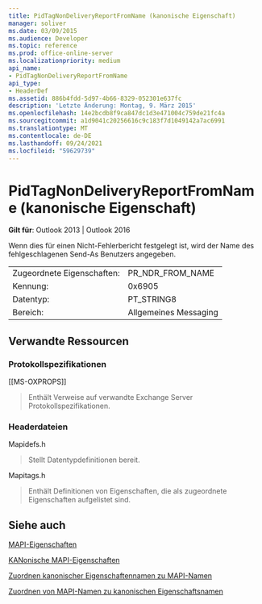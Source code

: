 ```yaml
---
title: PidTagNonDeliveryReportFromName (kanonische Eigenschaft)
manager: soliver
ms.date: 03/09/2015
ms.audience: Developer
ms.topic: reference
ms.prod: office-online-server
ms.localizationpriority: medium
api_name:
- PidTagNonDeliveryReportFromName
api_type:
- HeaderDef
ms.assetid: 886b4fdd-5d97-4b66-8329-052301e637fc
description: 'Letzte Änderung: Montag, 9. März 2015'
ms.openlocfilehash: 14e2bcdb8f9ca847dc1d3e471004c759de21fc4a
ms.sourcegitcommit: a1d9041c20256616c9c183f7d1049142a7ac6991
ms.translationtype: MT
ms.contentlocale: de-DE
ms.lasthandoff: 09/24/2021
ms.locfileid: "59629739"
---
```

# <a name="pidtagnondeliveryreportfromname-canonical-property"></a>PidTagNonDeliveryReportFromName (kanonische Eigenschaft)

  
  
**Gilt für**: Outlook 2013 | Outlook 2016 
  
Wenn dies für einen Nicht-Fehlerbericht festgelegt ist, wird der Name des fehlgeschlagenen Send-As Benutzers angegeben.
  
|||
|:-----|:-----|
|Zugeordnete Eigenschaften:  <br/> |PR_NDR_FROM_NAME  <br/> |
|Kennung:  <br/> |0x6905  <br/> |
|Datentyp:  <br/> |PT_STRING8  <br/> |
|Bereich:  <br/> |Allgemeines Messaging  <br/> |
   
## <a name="related-resources"></a>Verwandte Ressourcen

### <a name="protocol-specifications"></a>Protokollspezifikationen

[[MS-OXPROPS]] 
  
> Enthält Verweise auf verwandte Exchange Server Protokollspezifikationen.
    
### <a name="header-files"></a>Headerdateien

Mapidefs.h
  
> Stellt Datentypdefinitionen bereit.
    
Mapitags.h
  
> Enthält Definitionen von Eigenschaften, die als zugeordnete Eigenschaften aufgelistet sind.
    
## <a name="see-also"></a>Siehe auch



[MAPI-Eigenschaften](mapi-properties.md)
  
[KANonische MAPI-Eigenschaften](mapi-canonical-properties.md)
  
[Zuordnen kanonischer Eigenschaftennamen zu MAPI-Namen](mapping-canonical-property-names-to-mapi-names.md)
  
[Zuordnen von MAPI-Namen zu kanonischen Eigenschaftsnamen](mapping-mapi-names-to-canonical-property-names.md)


